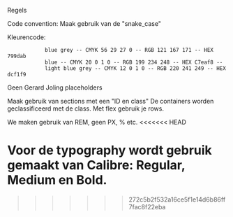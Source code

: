 Regels

Code convention: Maak gebruik van de "snake_case"

Kleurencode: 
```
            blue grey -- CMYK 56 29 27 0 -- RGB 121 167 171 -- HEX 799dab
            blue -- CMYK 20 0 1 0 -- RGB 199 234 248 -- HEX C7eaf8 -- 
            light blue grey -- CMYK 12 0 1 0 -- RGB 220 241 249 -- HEX dcf1f9
```
Geen Gerard Joling placeholders

Maak gebruik van sections met een "ID en class"
De containers worden geclassificeerd met de class. 
Met flex gebruik je rows.

We maken gebruik van REM, geen PX, % etc.
<<<<<<< HEAD

Voor de typography wordt gebruik gemaakt van Calibre: Regular, Medium en Bold.
=======
>>>>>>> 272c5b2f532a16ce5f1e14d6b86ff7fac8f22eba
